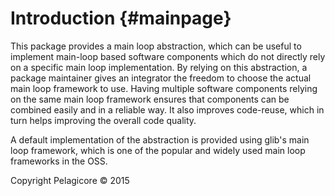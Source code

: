 
Introduction    {#mainpage}
============

This package provides a main loop abstraction, which can be useful to implement main-loop based software components which do not directly rely on a specific main loop implementation. By relying on this abstraction, a package maintainer gives an integrator the freedom to choose the actual main loop framework to use. Having multiple software components relying on the same main loop framework ensures that components can be combined easily and in a reliable way. It also improves code-reuse, which in turn helps improving the overall code quality.

A default implementation of the abstraction is provided using glib's main loop framework, which is one of the popular and widely used main loop frameworks in the OSS.

Copyright Pelagicore &copy; 2015
